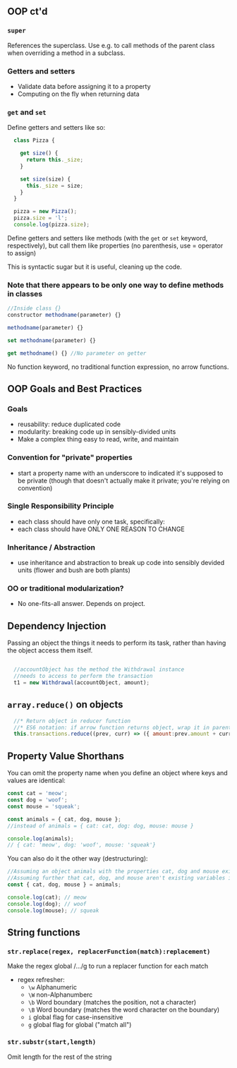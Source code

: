 ## OOP ct'd

### ```super```
References the superclass. Use e.g. to call methods of the parent class when overriding a method in a subclass.

### Getters and setters
* Validate data before assigning it to a property
* Computing on the fly when returning data

### ```get``` and ```set```
Define getters and setters like so:
```javascript
  class Pizza {

    get size() {
      return this._size;
    }

    set size(size) {
      this._size = size;
    }
  }

  pizza = new Pizza();
  pizza.size = 'l';
  console.log(pizza.size);
```
Define getters and setters like methods (with the ```get``` or ```set``` keyword, respectively), but call them like properties (no parenthesis, use = operator to assign)

This is syntactic sugar but it is useful, cleaning up the code.

### Note that there appears to be only one way to define methods in classes
```javascript
//Inside class {}
constructor methodname(parameter) {}

methodname(parameter) {}

set methodname(parameter) {}

get methodname() {} //No parameter on getter
```

No function keyword, no traditional function expression, no arrow functions.

## OOP Goals and Best Practices

### Goals
* reusability: reduce duplicated code
* modularity: breaking code up in sensibly-divided units
* Make a complex thing easy to read, write, and maintain

### Convention for "private" properties
* start a property name with an underscore to indicated it's supposed to be private (though that doesn't actually make it private; you're relying on convention)

### Single Responsibility Principle
* each class should have only one task, specifically:
* each class should have ONLY ONE REASON TO CHANGE

### Inheritance / Abstraction
* use inheritance and abstraction to break up code into sensibly devided units (flower and bush are both plants)

### OO or traditional modularization?
* No one-fits-all answer. Depends on project.

## Dependency Injection
Passing an object the things it needs to perform its task, rather than having the object access them itself.

```javascript

  //accountObject has the method the Withdrawal instance
  //needs to access to perform the transaction
  t1 = new Withdrawal(accountObject, amount);

```

## ```array.reduce()``` on objects
```javascript
  //* Return object in reducer function
  //* ES6 notation: if arrow function returns object, wrap it in parentheses
  this.transactions.reduce((prev, curr) => ({ amount:prev.amount + curr.amount }));
```

## Property Value Shorthans
You can omit the property name when you define an object where keys and values are identical:
```javascript
const cat = 'meow';
const dog = 'woof';
const mouse = 'squeak';

const animals = { cat, dog, mouse };
//instead of animals = { cat: cat, dog: dog, mouse: mouse }

console.log(animals);
// { cat: 'meow', dog: 'woof', mouse: 'squeak'}
```
You can also do it the other way (destructuring):
```javascript
//Assuming an object animals with the properties cat, dog and mouse exists
//Assuming further that cat, dog, and mouse aren't existing variables in this scope
const { cat, dog, mouse } = animals;

console.log(cat); // meow
console.log(dog); // woof
console.log(mouse); // squeak
```

## String functions
### ```str.replace(regex, replacerFunction(match):replacement)```
Make the regex global /.../g to run a replacer function for each match
* regex refresher:
  * `\w` Alphanumeric
  * `\W` non-Alphanumberc
  * `\b` Word boundary (matches the position, not a character)
  * `\B` Word boundary (matches the word character on the boundary)
  * `i` global flag for case-insensitive
  * `g` global flag for global ("match all")
### ```str.substr(start,length)```
Omit length for the rest of the string
